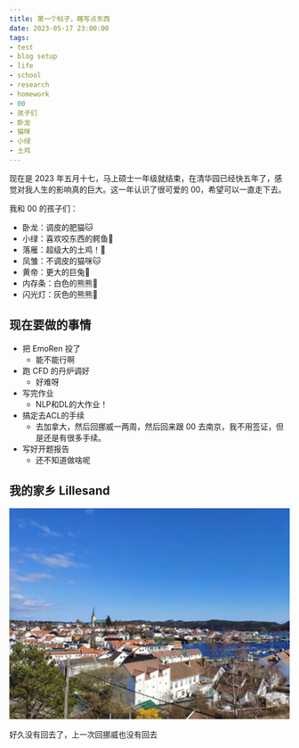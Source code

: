 ```yaml
---
title: 第一个帖子，瞎写点东西
date: 2023-05-17 23:00:00
tags:
- test
- blog setup
- life
- school
- research
- homework
- 00
- 孩子们
- 卧龙
- 猫咪
- 小绿
- 土鸡
---
```

现在是 2023 年五月十七，马上硕士一年级就结束，在清华园已经快五年了，感觉对我人生的影响真的巨大。这一年认识了很可爱的 00，希望可以一直走下去。

我和 00 的孩子们：

- 卧龙：调皮的肥猫🐱
- 小绿：喜欢咬东西的鳄鱼🐊
- 落雁：超级大的土鸡！🐇
- 凤雏：不调皮的猫咪🐱
- 黄帝：更大的巨兔🐇
- 内存条：白色的熊熊🐻
- 闪光灯：灰色的熊熊🐻

<!-- more -->

## 现在要做的事情

- 把 EmoRen 投了
  - 能不能行啊
- 跑 CFD 的丹炉调好
  - 好难呀
- 写完作业
  - NLP和DL的大作业！
- 搞定去ACL的手续
  - 去加拿大，然后回挪威一两周，然后回来跟 00 去南京，我不用签证，但是还是有很多手续。
- 写好开题报告
  - 还不知道做啥呢









## 我的家乡 Lillesand

![Lillesand，挪威南边的一个沿海小镇，人口大约一万。我出生长大的地方，到本科来清华才离开的。](/images/Lillesand_0.JPG)

好久没有回去了，上一次回挪威也没有回去